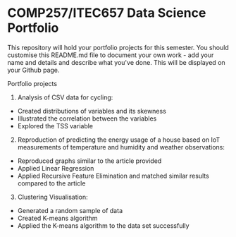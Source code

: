 COMP257/ITEC657 Data Science Portfolio 
===

This repository will hold your portfolio projects for this semester. You should customise this README.md file
to document your own work - add your name and details and describe what you've done.  This will be displayed
on your Github page.

Portfolio projects

1. Analysis of CSV data for cycling:
* Created distributions of variables and its skewness
* Illustrated the correlation between the variables
* Explored the TSS variable

2. Reproduction of predicting the energy usage of a house based on IoT measurements of temperature and humidity and weather observations:
* Reproduced graphs similar to the article provided
* Applied Linear Regression
* Applied Recursive Feature Elimination and matched similar results compared to the article

3. Clustering Visualisation:
* Generated a random sample of data
* Created K-means algorithm
* Applied the K-means algorithm to the data set successfully